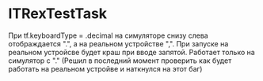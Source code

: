 # ITRexTestTask
При tf.keyboardType = .decimal на симуляторе снизу слева отображдается ".", а на реальном устройстве ",".  При запуске на реальном устройсве будет краш при вводе запятой. Работает только на симулятор с "." (Решил в последний момент проверить как будет работать на реальном устройве и наткнулся на этот баг)

